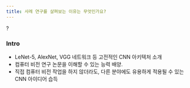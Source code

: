 ```yaml
---
title: 사례 연구를 살펴보는 이유는 무엇인가요?
---
```

?
### Intro

- LeNet-5, AlexNet, VGG 네트워크 등 고전적인 CNN 아키텍처 소개
- 컴퓨터 비전 연구 논문을 이해할 수 있는 능력 배양.
- 직접 컴퓨터 비전 작업을 하지 않더라도, 다른 분야에도 유용하게 적용될 수 있는 CNN 아이디어 습득